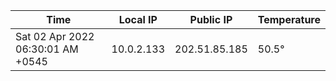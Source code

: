 | Time     | Local IP | Public IP | Temperature |
| ----------- | ----------- | ----------- | ----------- |
| Sat 02 Apr 2022 06:30:01 AM +0545      | 10.0.2.133     | 202.51.85.185  | 50.5° |
